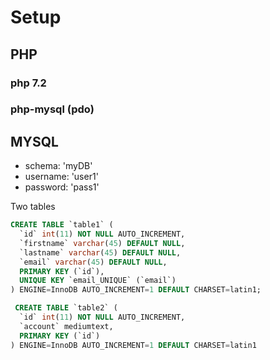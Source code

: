 # Setup

## PHP

### php 7.2

### php-mysql (pdo)

## MYSQL

- schema: 'myDB'
- username: 'user1'
- password: 'pass1'

Two tables

```sql
CREATE TABLE `table1` (
  `id` int(11) NOT NULL AUTO_INCREMENT,
  `firstname` varchar(45) DEFAULT NULL,
  `lastname` varchar(45) DEFAULT NULL,
  `email` varchar(45) DEFAULT NULL,
  PRIMARY KEY (`id`),
  UNIQUE KEY `email_UNIQUE` (`email`)
) ENGINE=InnoDB AUTO_INCREMENT=1 DEFAULT CHARSET=latin1;

 CREATE TABLE `table2` (
  `id` int(11) NOT NULL AUTO_INCREMENT,
  `account` mediumtext,
  PRIMARY KEY (`id`)
) ENGINE=InnoDB AUTO_INCREMENT=1 DEFAULT CHARSET=latin1
```
